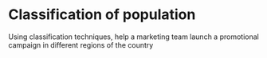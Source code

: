 # Classification of population
Using classification techniques, help a marketing team launch a promotional campaign in different regions of the country
